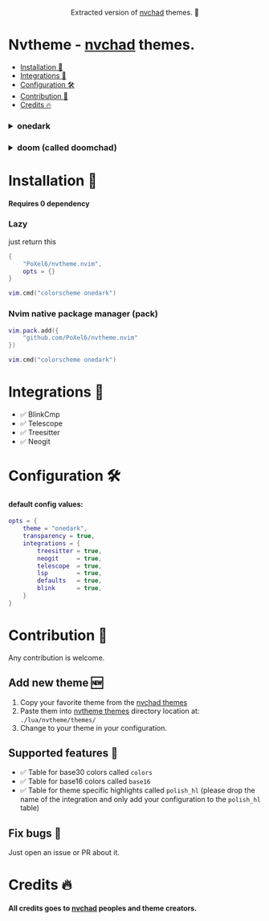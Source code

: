 <p align="center">
Extracted version of <a href="https://github.com/nvchad/nvchad">nvchad</a> themes. 🎨
</p>

# Nvtheme - [nvchad](https://github.com/nvchad/nvchad) themes.
<!--toc:start-->
- [Installation 🔌](#installation-🔌)
- [Integrations 💯](#integrations-💯)
- [Configuration 🛠️](#configuration-🛠️)
- [Contribution 🤝](#contribution-🤝)
- [Credits 🔥](#credits-🔥)
<!--toc:end-->

<h3> 
<details>
<summary> onedark </summary>
<img href="./screenshots/onedark-1.png">
<img href="./screenshots/onedark-2.png">
</details>
</h3>

<h3>
<details>
<summary> doom (called doomchad) </summary>
<img href="./screenshots/doom-1.png">
<img href="./screenshots/doom-2.png">
</details>
</h3>

# Installation 🔌
#### Requires 0 dependency

### Lazy
just return this
```lua
{
    "PoXel6/nvtheme.nvim",
    opts = {}
}

vim.cmd("colorscheme onedark")
```

### Nvim native package manager (pack)
```lua   
vim.pack.add({
    "github.com/PoXel6/nvtheme.nvim"
})

vim.cmd("colorscheme onedark")
```

# Integrations 💯
- ✅ BlinkCmp
- ✅ Telescope
- ✅ Treesitter
- ✅ Neogit


# Configuration 🛠️
#### default config values:
```lua
opts = {
	theme = "onedark",
	transparency = true,
	integrations = {
		treesitter = true,
		neogit     = true,
		telescope  = true,
		lsp        = true,
		defaults   = true,
		blink      = true,
	}
}
```

# Contribution 🤝
Any contribution is welcome.

## Add new theme 🆕
1. Copy your favorite theme from the [nvchad themes](https://github.com/nvchad/base46)
2. Paste them into [nvtheme themes](./lua/nvtheme/themes/) directory location at:
`./lua/nvtheme/themes/`
3. Change to your theme in your configuration.

## Supported features 🎇
- ✅ Table for base30 colors called `colors`
- ✅ Table for base16 colors called `base16`
- ✅ Table for theme specific highlights called `polish_hl` (please drop the name of the integration and only add your configuration to the `polish_hl` table)

## Fix bugs 🐛
Just open an issue or PR about it.

# Credits 🔥
#### All credits goes to [nvchad](https://github.com/nvchad/) peoples and theme creators.

